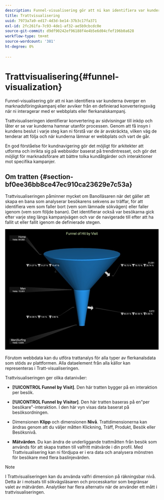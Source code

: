 ```yaml
---
description: Funnel-visualisering gör att ni kan identifiera var kunderna överger en marknadsföringskampanj eller avviker från en definierad konverteringsväg när ni interagerar med er webbplats eller flerkanalskampanj.
title: Trattvisualisering
uuid: 7973a7a9-ed17-4d3d-be14-37b3c17fa371
exl-id: 2fc261fa-7c93-4de1-af32-ae5b9cbcdc0e
source-git-commit: d9df90242ef96188f4e4b5e6d04cfef196b0a628
workflow-type: tm+mt
source-wordcount: '381'
ht-degree: 0%

---
```


# Trattvisualisering{#funnel-visualization}

Funnel-visualisering gör att ni kan identifiera var kunderna överger en marknadsföringskampanj eller avviker från en definierad konverteringsväg när ni interagerar med er webbplats eller flerkanalskampanj.

Trattvisualiseringen identifierar konvertering av sidvisningar till inköp och låter er se var kunderna hamnar utanför processen. Genom att få insyn i kundens beslut i varje steg kan ni förstå var de är avskräckta, vilken väg de tenderar att följa och när kunderna lämnar er webbplats och vart de går.

En god förståelse för kundnavigering gör det möjligt för arkitekter att utforma och inrikta sig på webbsidor baserat på trendintresset, och gör det möjligt för marknadsförare att bättre tolka kundåtgärder och interaktioner mot specifika kampanjer.

## Om tratten {#section-bf0ee36bb8ce47ec910ca23629e7c53a}

Trattvisualiseringen påminner mycket om Banolläsaren när det gäller att skapa en bana som analyserar besökarens sekvens av träffar, för att identifiera vem som faller bort (vem som lämnade sökvägen) eller faller igenom (vem som följde banan). Det identifierar också var besökarna gick efter varje steg längs kampanjvägen och var de navigerade till efter att ha fallit ut eller fallit igenom de definierade stegen.

![](assets/funnel_visualization_capture_min.png)

Förutom webbdata kan du utföra trattanalys för alla typer av flerkanalsdata som stöds av plattformen. Alla dataelement från alla källor kan representeras i Tratt-visualiseringen.

Trattvisualiseringen ger olika datanivåer:

* **[!UICONTROL Funnel by Visit]**. Den här tratten bygger på en interaktion per besök.
* **[!UICONTROL Funnel by Visitor]**. Den här tratten baseras på en&quot;per besökare&quot;-interaktion. I den här vyn visas data baserat på besöksordningen.
* Dimensionen **Klipp** och dimensionen **Nivå**. Trattdimensionerna kan ändras genom att du väljer måtten Klickning, Träff, Produkt, Besök eller Besöksnivå.

* **Mätvärden**. Du kan ändra de underliggande trattmåtten från besök som används för att skapa tratten till valfritt mätvärde i din profil. Med Trattvisualisering kan ni fördjupa er i era data och analysera mönstren för besökare med flera baslinjevärden.

>[!NOTE]
>
>I Trattvisualiseringen kan du använda valfri dimension på räkningsbar nivå. Detta är i motsats till sökvägsläsaren och processkartor som begränsar valet av mätvärden. Analytiker har flera alternativ när de använder ett mått i trattvisualiseringen.
